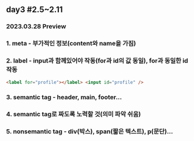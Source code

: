 ## day3 #2.5~2.11

### 2023.03.28 Preview

### 1. meta - 부가적인 정보(content와 name을 가짐)

### 2. label - input과 함께있어야 작동(for과 id의 값 동일), for과 동일한 id 작동

```html
<label for="profile"></label> <input id="profile" />
```

### 3. semantic tag - header, main, footer...

### 4. semantic tag로 짜도록 노력할 것(의미 파악 쉬움)

### 5. nonsemantic tag - div(박스), span(짧은 텍스트), p(문단)...
